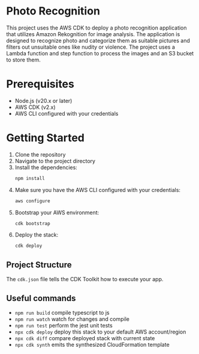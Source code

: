 # Photo Recognition

This project uses the AWS CDK to deploy a photo recognition application that utilizes Amazon Rekognition for image analysis. The application is designed to recognize photo and categorize them as suitable pictures and filters out unsuitable ones like nudity or violence. The project uses a Lambda function and step function to process the images and an S3 bucket to store them. 

# Prerequisites
- Node.js (v20.x or later)
- AWS CDK (v2.x)
- AWS CLI configured with your credentials

# Getting Started
1. Clone the repository
2. Navigate to the project directory
3. Install the dependencies:
   ```bash
   npm install
   ```
4. Make sure you have the AWS CLI configured with your credentials:
   ```bash
   aws configure
   ```
5. Bootstrap your AWS environment:
   ```bash
   cdk bootstrap
   ```
6. Deploy the stack:
   ```bash
   cdk deploy
   ```

## Project Structure


The `cdk.json` file tells the CDK Toolkit how to execute your app.

## Useful commands

* `npm run build`   compile typescript to js
* `npm run watch`   watch for changes and compile
* `npm run test`    perform the jest unit tests
* `npx cdk deploy`  deploy this stack to your default AWS account/region
* `npx cdk diff`    compare deployed stack with current state
* `npx cdk synth`   emits the synthesized CloudFormation template
